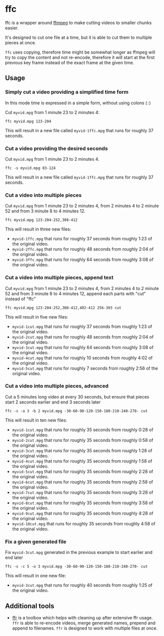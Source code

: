 # ffc
ffc is a wrapper around [ffmpeg](https://ffmpeg.org/) to make cutting videos to smaller chunks easier.

It's designed to cut one file at a time, but it is able to cut them to multiple pieces at once.

`ffc` uses copying, therefore time might be somewhat longer as ffmpeg will try to copy the content and not re-encode, therefore it will start at the first previous key frame instead of the exact frame at the given time.

## Usage

### Simply cut a video providing a simplified time form

In this mode time is expressed in a simple form, without using colons (`:`)

Cut `myvid.mpg` from 1 minute 23 to 2 minutes 4:

```
ffc myvid.mpg 123-204
```

This will result in a new file called `myvid-1ffc.mpg` that runs for roughly 37 seconds.

### Cut a video providing the desired seconds

Cut `myvid.mpg` from 1 minute 23 to 2 minutes 4.

```
ffc -s myvid.mpg 83-124
```

This will result in a new file called `myvid-1ffc.mpg` that runs for roughly 37 seconds.

### Cut a video into multiple pieces

Cut `myvid.mpg` from 1 minute 23 to 2 minutes 4, from 2 minutes 4 to 2 minute 52 and from 3 minute 8 to 4 minutes 12.

```
ffc myvid.mpg 123-204-252,308-412
```

This will result in three new files:
- `myvid-1ffc.mpg` that runs for roughly 37 seconds from roughly 1:23 of the original video.
- `myvid-2ffc.mpg` that runs for roughly 48 seconds from roughly 2:04 of the original video.
- `myvid-3ffc.mpg` that runs for roughly 64 seconds from roughly 3:08 of the original video.

### Cut a video into multiple pieces, append text

Cut `myvid.mpg` from 1 minute 23 to 2 minutes 4, from 2 minutes 4 to 2 minute 52 and from 3 minute 8 to 4 minutes 12, append each parts with "cut" instead of "ffc"

```
ffc myvid.mpg 123-204-252,308-412,402-412 256-303 cut
```

This will result in five new files:
- `myvid-1cut.mpg` that runs for roughly 37 seconds from roughly 1:23 of the original video.
- `myvid-2cut.mpg` that runs for roughly 48 seconds from roughly 2:04 of the original video.
- `myvid-3cut.mpg` that runs for roughly 64 seconds from roughly 3:08 of the original video.
- `myvid-4cut.mpg` that runs for roughly 10 seconds from roughly 4:02 of the original video.
- `myvid-5cut.mpg` that runs for roughly 7 seconds from roughly 2:56 of the original video.

### Cut a video into multiple pieces, advanced

Cut a 5 minutes long video at every 30 seconds, but ensure that pieces start 2 seconds earlier and end 3 seconds later

```
ffc -s -a 3 -b 2 myvid.mpg -30-60-90-120-150-180-210-240-270- cut
```

This will result in ten new files:
- `myvid-1cut.mpg` that runs for roughly 35 seconds from roughly 0:28 of the original video.
- `myvid-2cut.mpg` that runs for roughly 35 seconds from roughly 0:58 of the original video.
- `myvid-3cut.mpg` that runs for roughly 35 seconds from roughly 1:28 of the original video.
- `myvid-4cut.mpg` that runs for roughly 35 seconds from roughly 1:58 of the original video.
- `myvid-5cut.mpg` that runs for roughly 35 seconds from roughly 2:28 of the original video.
- `myvid-6cut.mpg` that runs for roughly 35 seconds from roughly 2:58 of the original video.
- `myvid-7cut.mpg` that runs for roughly 35 seconds from roughly 3:28 of the original video.
- `myvid-8cut.mpg` that runs for roughly 35 seconds from roughly 3:58 of the original video.
- `myvid-9cut.mpg` that runs for roughly 35 seconds from roughly 4:28 of the original video.
- `myvid-10cut.mpg` that runs for roughly 35 seconds from roughly 4:58 of the original video.

### Fix a given generated file

Fix `myvid-3cut.mpg` generated in the previous example to start earlier and end later

```
ffc -s -c 5 -o 3 myvid.mpg -30-60-90-120-150-180-210-240-270- cut
```

This will result in one new file:
- `myvid-3cut.mpg` that runs for roughly 40 seconds from roughly 1:25 of the original video.

## Additional tools

- [ffr](https://github.com/peteraba/ffr) is a toolbox which helps with cleaning up after extensive ffr usage. `ffr` is able to re-encode videos, merge generated names, prepend and append to filenames. `ffr` is designed to work with multiple files at once.
